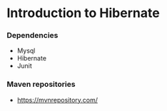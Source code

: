 # Introduction to Hibernate

### Dependencies

- Mysql
- Hibernate
- Junit

### Maven repositories

- https://mvnrepository.com/